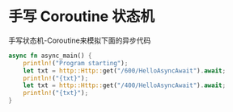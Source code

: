 # 手写 Coroutine 状态机
手写状态机-Coroutine来模拟下面的异步代码

```Rust
async fn async_main() {
    println!("Program starting");
    let txt = http::Http::get("/600/HelloAsyncAwait").await;
    println!("{txt}");
    let txt = http::Http::get("/400/HelloAsyncAwait").await;
    println!("{txt}");
}
```
